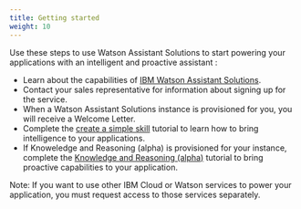```yaml
---
title: Getting started
weight: 10
---
```

Use these steps to use Watson Assistant Solutions to start powering your applications with an intelligent and proactive assistant :

* Learn about the capabilities of [IBM Watson Assistant Solutions](https://www.ibm.com/watson/ai-assistant/).
* Contact your sales representative for information about signing up for the service.
* When a Watson Assistant Solutions instance is provisioned for you, you will receive a Welcome Letter.
* Complete the [create a simple skill]({{site.baseurl}}/skill/what-are-they) tutorial to learn how to bring intelligence to your applications.
* If Knoweledge and Reasoning (alpha) is provisioned for your instance, complete the [Knowledge and Reasoning (alpha)]({{site.baseurl}}/knowledge/what-is-kr) tutorial to bring proactive capabilities to your application.

Note: If you want to use other IBM Cloud or Watson services to power your application, you must request access to those services separately.
